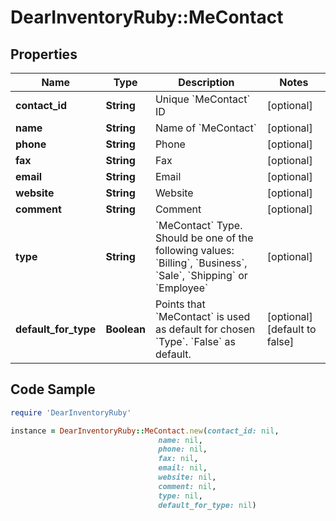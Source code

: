 # DearInventoryRuby::MeContact

## Properties

Name | Type | Description | Notes
------------ | ------------- | ------------- | -------------
**contact_id** | **String** | Unique &#x60;MeContact&#x60; ID | [optional] 
**name** | **String** | Name of &#x60;MeContact&#x60; | [optional] 
**phone** | **String** | Phone | [optional] 
**fax** | **String** | Fax | [optional] 
**email** | **String** | Email | [optional] 
**website** | **String** | Website | [optional] 
**comment** | **String** | Comment | [optional] 
**type** | **String** | &#x60;MeContact&#x60; Type. Should be one of the following values: &#x60;Billing&#x60;, &#x60;Business&#x60;, &#x60;Sale&#x60;, &#x60;Shipping&#x60; or &#x60;Employee&#x60; | [optional] 
**default_for_type** | **Boolean** | Points that &#x60;MeContact&#x60; is used as default for chosen &#x60;Type&#x60;. &#x60;False&#x60; as default. | [optional] [default to false]

## Code Sample

```ruby
require 'DearInventoryRuby'

instance = DearInventoryRuby::MeContact.new(contact_id: nil,
                                 name: nil,
                                 phone: nil,
                                 fax: nil,
                                 email: nil,
                                 website: nil,
                                 comment: nil,
                                 type: nil,
                                 default_for_type: nil)
```


